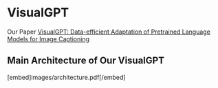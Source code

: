 # VisualGPT

Our Paper [VisualGPT: Data-efficient Adaptation of Pretrained Language Models for Image Captioning](https://arxiv.org/abs/2102.10407)

## Main Architecture of Our VisualGPT
[embed]images/architecture.pdf[/embed]

<object data="images/architecture.pdf" type="application/pdf" width="100%">  </object>
